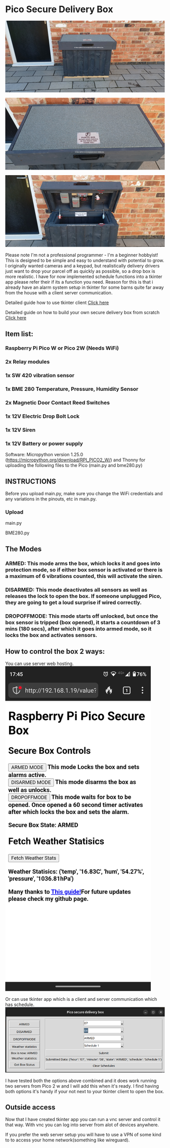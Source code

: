 # Pico Secure Delivery Box
![How to build your own secure delivery box using a Raspberry Pi Pico](Building-box/main1.jpg)

![Box image 2](Building-box/main2.jpg)

![Box image 3](Building-box/layout.jpg)

Please note I'm not a professional programmer -  I'm a beginner hobbyist! This is designed to be simple and easy to understand with potential to grow. I originally wanted cameras and a keypad, but realistically delivery drivers just want to drop your parcel off as quickly as possible, so a drop box is more realistic. I have for now implemented schedule functions into a tkinter app please refer their if its a function you need. Reason for this is that i already have an alarm system setup in tkinter for some barns quite far away from the house with a client server communication.

Detailed guide how to use tkinter client [Click here](picotkinter/README.md)

Detailed guide on how to build your own secure delivery box from scratch [Click here](Building-box/README.md)

## Item list:

### Raspberry Pi Pico W or Pico 2W (Needs WiFi)

### 2x Relay modules

### 1x SW 420 vibration sensor

### 1x BME 280 Temperature, Pressure, Humidity Sensor

### 2x Magnetic Door Contact Reed Switches

### 1x 12V Electric Drop Bolt Lock

### 1x 12V Siren

### 1x 12V Battery or power supply

Software: Micropython version 1.25.0 (https://micropython.org/download/RPI_PICO2_W/) and Thonny for uploading the following files to the Pico (main.py and bme280.py)

## INSTRUCTIONS

Before you upload main.py, make sure you change the WiFi credentials and any variations in the pinouts, etc in main.py.

### Upload
main.py

BME280.py

## The Modes

### ARMED: This mode arms the box, which locks it and goes into protection mode, so if either box sensor is activated or there is a maximum of 6 vibrations counted, this will activate the siren.

### DISARMED: This mode deactivates all sensors as well as releases the lock to open the box. If someone unplugged Pico, they are going to get a loud surprise if wired correctly.

### DROPOFFMODE: This mode starts off unlocked, but once the box sensor is tripped (box opened), it starts a countdown of 3 mins (180 secs), after which it goes into armed mode, so it locks the box and activates sensors.

## How to control the box 2 ways:

You can use server web hosting.
![Example](Building-box/phoneshot.png)

Or can use tkinter app which is a client and server communication which has schedule.
![Example](Building-box/tkinterscreenshot.png)

I have tested both the options above combined and it does work running two servers from Pico 2 w and I will add this when it's ready. I find having both options it's handy if your not next to your tkinter client to open the box.

## Outside access
Now that I have created tkinter app you can run a vnc server and control it that way. With vnc you can log into server from alot of devices anywhere.

If you prefer the web server setup you will have to use a VPN of some kind to to access your home network(something like wireguard).